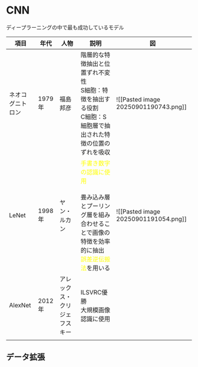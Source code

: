 # CNN
ディープラーニングの中で最も成功しているモデル

| 項目       | 年代    | 人物             | 説明                                                                                                                            | 図                                    |
| -------- | ----- | -------------- | ----------------------------------------------------------------------------------------------------------------------------- | ------------------------------------ |
| ネオコグニトロン | 1979年 | 福島邦彦           | 階層的な特徴抽出と位置ずれ不変性<br>S細胞：特徴を抽出する役割<br>C細胞：S細胞層で抽出された特徴の位置のずれを吸収                                                                | ![[Pasted image 20250901190743.png]] |
| LeNet    | 1998年 | ヤン・ルカン         | <font color="#ffff00">手書き数字の認識に使用</font><br><br>畳み込み層とプーリング層を組み合わせることで画像の特徴を効率的に抽出<br><font color="#ffff00">誤差逆伝搬法</font>を用いる | ![[Pasted image 20250901191054.png]] |
| AlexNet  | 2012年 | アレックス・クリジェフスキー | ILSVRC優勝<br>大規模画像認識に使用                                                                                                        |                                      |
|          |       |                |                                                                                                                               |                                      |

## データ拡張
